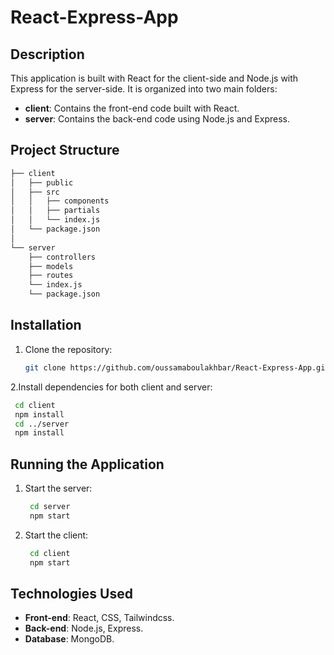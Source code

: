 # React-Express-App

## Description
This application is built with React for the client-side and Node.js with Express for the server-side. It is organized into two main folders:
- **client**: Contains the front-end code built with React.
- **server**: Contains the back-end code using Node.js and Express.

## Project Structure
```bash
├── client 
│   ├── public 
│   ├── src 
│   │   ├── components 
│   │   ├── partials 
│   │   └── index.js 
│   └── package.json 
│ 
└── server
    ├── controllers 
    ├── models 
    ├── routes 
    └── index.js 
    └── package.json
```
## Installation
1. Clone the repository:
   ```bash
   git clone https://github.com/oussamaboulakhbar/React-Express-App.git
   ```
2.Install dependencies for both client and server:
   ```bash
    cd client
    npm install
    cd ../server
    npm install
```
## Running the Application
1. Start the server:
   ```bash
    cd server
    npm start
   ```
2. Start the client:
   ```bash
    cd client
    npm start
   ```
## Technologies Used
- **Front-end**: React, CSS, Tailwindcss.
- **Back-end**: Node.js, Express.
- **Database**: MongoDB.


